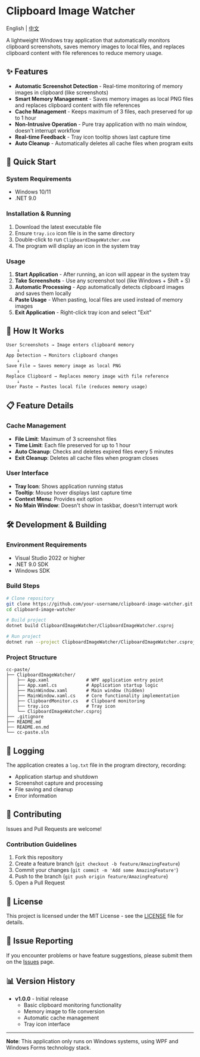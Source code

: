 # Clipboard Image Watcher

English | [中文](README.md)

A lightweight Windows tray application that automatically monitors clipboard screenshots, saves memory images to local files, and replaces clipboard content with file references to reduce memory usage.

## ✨ Features

- **Automatic Screenshot Detection** - Real-time monitoring of memory images in clipboard (like screenshots)
- **Smart Memory Management** - Saves memory images as local PNG files and replaces clipboard content with file references
- **Cache Management** - Keeps maximum of 3 files, each preserved for up to 1 hour
- **Non-Intrusive Operation** - Pure tray application with no main window, doesn't interrupt workflow
- **Real-time Feedback** - Tray icon tooltip shows last capture time
- **Auto Cleanup** - Automatically deletes all cache files when program exits

## 🚀 Quick Start

### System Requirements

- Windows 10/11
- .NET 9.0

### Installation & Running

1. Download the latest executable file
2. Ensure `tray.ico` icon file is in the same directory
3. Double-click to run `ClipboardImageWatcher.exe`
4. The program will display an icon in the system tray

### Usage

1. **Start Application** - After running, an icon will appear in the system tray
2. **Take Screenshots** - Use any screenshot tool (like Windows + Shift + S)
3. **Automatic Processing** - App automatically detects clipboard images and saves them locally
4. **Paste Usage** - When pasting, local files are used instead of memory images
5. **Exit Application** - Right-click tray icon and select "Exit"

## 🔧 How It Works

```
User Screenshots → Image enters clipboard memory
    ↓
App Detection → Monitors clipboard changes
    ↓
Save File → Saves memory image as local PNG
    ↓
Replace Clipboard → Replaces memory image with file reference
    ↓
User Paste → Pastes local file (reduces memory usage)
```

## 📋 Feature Details

### Cache Management
- **File Limit**: Maximum of 3 screenshot files
- **Time Limit**: Each file preserved for up to 1 hour
- **Auto Cleanup**: Checks and deletes expired files every 5 minutes
- **Exit Cleanup**: Deletes all cache files when program closes

### User Interface
- **Tray Icon**: Shows application running status
- **Tooltip**: Mouse hover displays last capture time
- **Context Menu**: Provides exit option
- **No Main Window**: Doesn't show in taskbar, doesn't interrupt work

## 🛠️ Development & Building

### Environment Requirements
- Visual Studio 2022 or higher
- .NET 9.0 SDK
- Windows SDK

### Build Steps

```bash
# Clone repository
git clone https://github.com/your-username/clipboard-image-watcher.git
cd clipboard-image-watcher

# Build project
dotnet build ClipboardImageWatcher/ClipboardImageWatcher.csproj

# Run project
dotnet run --project ClipboardImageWatcher/ClipboardImageWatcher.csproj
```

### Project Structure

```
cc-paste/
├── ClipboardImageWatcher/
│   ├── App.xaml              # WPF application entry point
│   ├── App.xaml.cs           # Application startup logic
│   ├── MainWindow.xaml       # Main window (hidden)
│   ├── MainWindow.xaml.cs    # Core functionality implementation
│   ├── ClipboardMonitor.cs   # Clipboard monitoring
│   ├── tray.ico              # Tray icon
│   └── ClipboardImageWatcher.csproj
├── .gitignore
├── README.md
├── README.en.md
└── cc-paste.sln
```

## 📝 Logging

The application creates a `log.txt` file in the program directory, recording:
- Application startup and shutdown
- Screenshot capture and processing
- File saving and cleanup
- Error information

## 🤝 Contributing

Issues and Pull Requests are welcome!

### Contribution Guidelines
1. Fork this repository
2. Create a feature branch (`git checkout -b feature/AmazingFeature`)
3. Commit your changes (`git commit -m 'Add some AmazingFeature'`)
4. Push to the branch (`git push origin feature/AmazingFeature`)
5. Open a Pull Request

## 📄 License

This project is licensed under the MIT License - see the [LICENSE](LICENSE) file for details.

## 🐛 Issue Reporting

If you encounter problems or have feature suggestions, please submit them on the [Issues](https://github.com/your-username/clipboard-image-watcher/issues) page.

## 📊 Version History

- **v1.0.0** - Initial release
  - Basic clipboard monitoring functionality
  - Memory image to file conversion
  - Automatic cache management
  - Tray icon interface

---

**Note**: This application only runs on Windows systems, using WPF and Windows Forms technology stack.